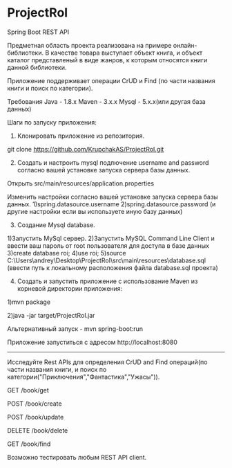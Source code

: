 # ProjectRoI
Spring Boot REST API

Предметная область проекта реализована на примере онлайн-библиотеки. В качестве товара выступает объект книга, и объект каталог представленый в виде жанров, к которым относятся книги данной библиотеки.

Приложение поддерживает операции CrUD и Find (по части названия книги и поиск по категории).

Требования
Java - 1.8.x
Maven - 3.x.x
Mysql - 5.x.x(или другая база данных)

Шаги по запуску приложения:

1. Клонировать приложение из репозитория.

git clone https://github.com/KrupchakAS/ProjectRoI.git

2. Создать и настроить mysql подлючение username and password согласно вашей установке запуска сервера базы данных.

Открыть src/main/resources/application.properties

Изменить настройки согласно вашей установке запуска сервера базы данных.
1)spring.datasource.username 
2)spring.datasource.password 
(и другие настройки если вы используете иную базу данных)

3. Создание Mysql database.

1)Запустить MySql сервер.
2)Запустить MySQL Command Line Client и ввести ваш пароль от root пользователя для доступа в базе данных
3)create database roi;
4)use roi;
5)source C:\Users\andrey\Desktop\ProjectRoI\src\main\resources\database.sql (ввести путь к локальному расположения файла database.sql проекта) 

4. Создать и запустить приложение с использование Maven из корневой директории приложения:

1)mvn package

2)java -jar target/ProjectRoI.jar

Альтернативный запуск - mvn spring-boot:run 

Приложение запуститься с адресом http://localhost:8080

-------------------------------------------------------

Исследуйте Rest APIs для определения CrUD and Find операций(по части названия книги, и поиск по категории("Приключения","Фантастика","Ужасы")).

GET /book/get

POST /book/create

POST /book/update

DELETE /book/delete

GET /book/find

Возможно тестировать любым REST API client.
